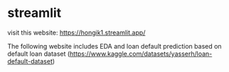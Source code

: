 # streamlit

visit this website: https://hongik1.streamlit.app/

The following website includes EDA and loan default prediction based on default loan dataset (https://www.kaggle.com/datasets/yasserh/loan-default-dataset)
